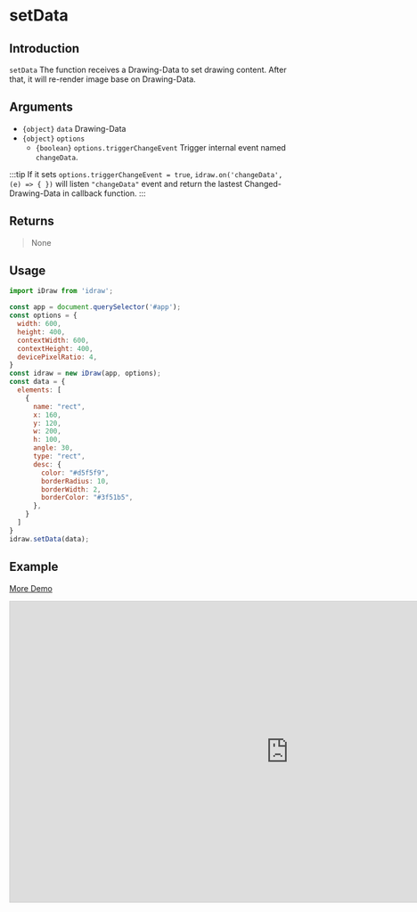 # setData

## Introduction

`setData` The function receives a Drawing-Data to set drawing content. After that, it will re-render image base on Drawing-Data.

## Arguments

- `{object}` `data` Drawing-Data
- `{object}` `options` 
  - `{boolean}` `options.triggerChangeEvent` Trigger internal event named `changeData`.

:::tip
If it sets `options.triggerChangeEvent = true`, `idraw.on('changeData', (e) => { })` will listen `"changeData"` event and return  the lastest Changed-Drawing-Data in callback function.
:::

## Returns

> None

## Usage

```js
import iDraw from 'idraw';

const app = document.querySelector('#app');
const options = {
  width: 600,
  height: 400,
  contextWidth: 600,
  contextHeight: 400,
  devicePixelRatio: 4,
}
const idraw = new iDraw(app, options);
const data = {
  elements: [
    {
      name: "rect",
      x: 160,
      y: 120,
      w: 200,
      h: 100,
      angle: 30,
      type: "rect",
      desc: {
        color: "#d5f5f9",
        borderRadius: 10,
        borderWidth: 2,
        borderColor: "#3f51b5",
      },
    }
  ]
}
idraw.setData(data);
```

## Example

[More Demo](https://idrawjs.github.io/playground/?demo=api-setData)

<iframe 
    src="https://idrawjs.github.io/playground/?demo=api-setData&header=false&sider=false&default-editor-split=37" 
    width="1000" height="540" frameborder="no" border="0"
    style="border: 1px solid #cecece; margin: 0px auto;"
  ></iframe>